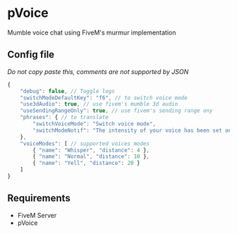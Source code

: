 # pVoice
Mumble voice chat using FiveM's murmur implementation 

## Config file
*Do not copy paste this, comments are not supported by JSON*
```js
{
    "debug": false, // Toggle logs
    "switchModeDefaultKey": "f6", // to switch voice mode
    "use3dAudio": true, // use fivem's mumble 3d audio
    "useSendingRangeOnly": true, // use fivem's sending range ony
    "phrases": { // to translate
        "switchVoiceMode": "Switch voice mode",
        "switchModeNotif": "The intensity of your voice has been set on mode:"
    },
    "voiceModes": [ // supported voices modes
        { "name": "Whisper", "distance": 4 },
        { "name": "Normal", "distance": 10 },
        { "name": "Yell", "distance": 20 }
    ]
}
```

## Requirements
- FiveM Server
- pVoice